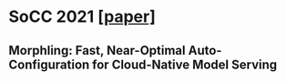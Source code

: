 # SoCC 2021 [[paper]](https://dl.acm.org/doi/proceedings/10.1145/3472883)

## Morphling: Fast, Near-Optimal Auto-Configuration for Cloud-Native Model Serving

